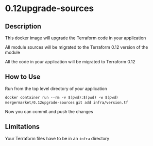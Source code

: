# 0.12upgrade-sources

## Description
This docker image will upgrade the Terraform code in your application

All module sources will be migrated to the Terraform 0.12 version of the module

All the code in your application will be migrated to Terraform 0.12


## How to Use
Run from the top level directory of your application

   `docker container run --rm -v $(pwd):$(pwd) -w $(pwd) mergermarket/0.12upgrade-sources`
   `git add infra/version.tf`
   
Now you can commit and push the changes


## Limitations
Your Terraform files have to be in an `infra` directory
